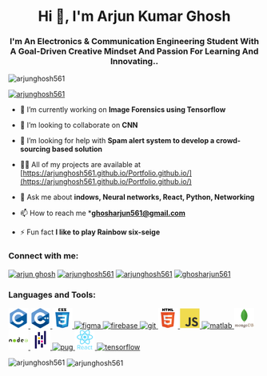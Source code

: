 <h1 align="center">Hi 👋, I'm Arjun Kumar Ghosh</h1>
<h3 align="center">I'm An Electronics & Communication Engineering Student With A Goal-Driven Creative Mindset And Passion For Learning And Innovating..</h3>

<p align="left"> <img src="https://komarev.com/ghpvc/?username=arjunghosh561&label=Profile%20views&color=0e75b6&style=flat" alt="arjunghosh561" /> </p>

<p align="left"> <a href="https://github.com/ryo-ma/github-profile-trophy"><img src="https://github-profile-trophy.vercel.app/?username=arjunghosh561" alt="arjunghosh561" /></a> </p>

- 🔭 I’m currently working on **Image Forensics using Tensorflow**

- 👯 I’m looking to collaborate on **CNN**

- 🤝 I’m looking for help with **Spam alert system to develop a crowd-sourcing based solution**

- 👨‍💻 All of my projects are available at [https://arjunghosh561.github.io/Portfolio.github.io/](https://arjunghosh561.github.io/Portfolio.github.io/)

- 💬 Ask me about **indows, Neural networks, React, Python, Networking**

- 📫 How to reach me ***ghosharjun561@gmail.com**

- ⚡ Fun fact **I like to play Rainbow six-seige**

<h3 align="left">Connect with me:</h3>
<p align="left">
<a href="https://fb.com/arjun ghosh" target="blank"><img align="center" src="https://raw.githubusercontent.com/rahuldkjain/github-profile-readme-generator/master/src/images/icons/Social/facebook.svg" alt="arjun ghosh" height="30" width="40" /></a>
<a href="https://www.codechef.com/users/arjunghosh561" target="blank"><img align="center" src="https://cdn.jsdelivr.net/npm/simple-icons@3.1.0/icons/codechef.svg" alt="arjunghosh561" height="30" width="40" /></a>
<a href="https://www.leetcode.com/arjunghosh561" target="blank"><img align="center" src="https://raw.githubusercontent.com/rahuldkjain/github-profile-readme-generator/master/src/images/icons/Social/leet-code.svg" alt="arjunghosh561" height="30" width="40" /></a>
<a href="https://auth.geeksforgeeks.org/user/ghosharjun561" target="blank"><img align="center" src="https://raw.githubusercontent.com/rahuldkjain/github-profile-readme-generator/master/src/images/icons/Social/geeks-for-geeks.svg" alt="ghosharjun561" height="30" width="40" /></a>
</p>

<h3 align="left">Languages and Tools:</h3>
<p align="left"> <a href="https://www.cprogramming.com/" target="_blank" rel="noreferrer"> <img src="https://raw.githubusercontent.com/devicons/devicon/master/icons/c/c-original.svg" alt="c" width="40" height="40"/> </a> <a href="https://www.w3schools.com/cpp/" target="_blank" rel="noreferrer"> <img src="https://raw.githubusercontent.com/devicons/devicon/master/icons/cplusplus/cplusplus-original.svg" alt="cplusplus" width="40" height="40"/> </a> <a href="https://www.w3schools.com/css/" target="_blank" rel="noreferrer"> <img src="https://raw.githubusercontent.com/devicons/devicon/master/icons/css3/css3-original-wordmark.svg" alt="css3" width="40" height="40"/> </a> <a href="https://www.figma.com/" target="_blank" rel="noreferrer"> <img src="https://www.vectorlogo.zone/logos/figma/figma-icon.svg" alt="figma" width="40" height="40"/> </a> <a href="https://firebase.google.com/" target="_blank" rel="noreferrer"> <img src="https://www.vectorlogo.zone/logos/firebase/firebase-icon.svg" alt="firebase" width="40" height="40"/> </a> <a href="https://git-scm.com/" target="_blank" rel="noreferrer"> <img src="https://www.vectorlogo.zone/logos/git-scm/git-scm-icon.svg" alt="git" width="40" height="40"/> </a> <a href="https://www.w3.org/html/" target="_blank" rel="noreferrer"> <img src="https://raw.githubusercontent.com/devicons/devicon/master/icons/html5/html5-original-wordmark.svg" alt="html5" width="40" height="40"/> </a> <a href="https://developer.mozilla.org/en-US/docs/Web/JavaScript" target="_blank" rel="noreferrer"> <img src="https://raw.githubusercontent.com/devicons/devicon/master/icons/javascript/javascript-original.svg" alt="javascript" width="40" height="40"/> </a> <a href="https://www.mathworks.com/" target="_blank" rel="noreferrer"> <img src="https://upload.wikimedia.org/wikipedia/commons/2/21/Matlab_Logo.png" alt="matlab" width="40" height="40"/> </a> <a href="https://www.mongodb.com/" target="_blank" rel="noreferrer"> <img src="https://raw.githubusercontent.com/devicons/devicon/master/icons/mongodb/mongodb-original-wordmark.svg" alt="mongodb" width="40" height="40"/> </a> <a href="https://nodejs.org" target="_blank" rel="noreferrer"> <img src="https://raw.githubusercontent.com/devicons/devicon/master/icons/nodejs/nodejs-original-wordmark.svg" alt="nodejs" width="40" height="40"/> </a> <a href="https://pandas.pydata.org/" target="_blank" rel="noreferrer"> <img src="https://raw.githubusercontent.com/devicons/devicon/2ae2a900d2f041da66e950e4d48052658d850630/icons/pandas/pandas-original.svg" alt="pandas" width="40" height="40"/> </a> <a href="https://pugjs.org" target="_blank" rel="noreferrer"> <img src="https://cdn.worldvectorlogo.com/logos/pug.svg" alt="pug" width="40" height="40"/> </a> <a href="https://reactjs.org/" target="_blank" rel="noreferrer"> <img src="https://raw.githubusercontent.com/devicons/devicon/master/icons/react/react-original-wordmark.svg" alt="react" width="40" height="40"/> </a> <a href="https://www.tensorflow.org" target="_blank" rel="noreferrer"> <img src="https://www.vectorlogo.zone/logos/tensorflow/tensorflow-icon.svg" alt="tensorflow" width="40" height="40"/> </a> </p>

<p><img align="left" src="https://github-readme-stats.vercel.app/api/top-langs?username=arjunghosh561&show_icons=true&locale=en&layout=compact" alt="arjunghosh561" /></p>

<p>&nbsp;<img align="center" src="https://github-readme-stats.vercel.app/api?username=arjunghosh561&show_icons=true&locale=en" alt="arjunghosh561" /></p>
